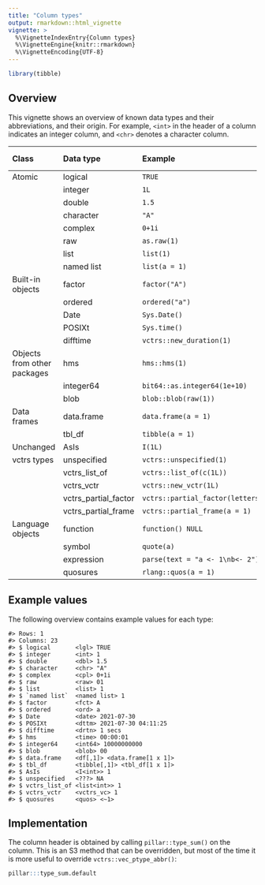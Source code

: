 ```yaml
---
title: "Column types"
output: rmarkdown::html_vignette
vignette: >
  %\VignetteIndexEntry{Column types}
  %\VignetteEngine{knitr::rmarkdown}
  %\VignetteEncoding{UTF-8}
---
```







``` r
library(tibble)
```

## Overview

This vignette shows an overview of known data types and their abbreviations, and their origin.
For example, `<int>` in the header of a column indicates an integer column, and `<chr>` denotes a character column.











|Class                       |Data type            |Example                          |Column header |
|:---------------------------|:--------------------|:--------------------------------|:-------------|
|Atomic                      |logical              |`TRUE`                           |lgl           |
|                            |integer              |`1L`                             |int           |
|                            |double               |`1.5`                            |dbl           |
|                            |character            |`"A"`                            |chr           |
|                            |complex              |`0+1i`                           |cpl           |
|                            |raw                  |`as.raw(1)`                      |raw           |
|                            |list                 |`list(1)`                        |list          |
|                            |named list           |`list(a = 1)`                    |named list    |
|Built-in objects            |factor               |`factor("A")`                    |fct           |
|                            |ordered              |`ordered("a")`                   |ord           |
|                            |Date                 |`Sys.Date()`                     |date          |
|                            |POSIXt               |`Sys.time()`                     |dttm          |
|                            |difftime             |`vctrs::new_duration(1)`         |drtn          |
|Objects from other packages |hms                  |`hms::hms(1)`                    |time          |
|                            |integer64            |`bit64::as.integer64(1e+10)`     |int64         |
|                            |blob                 |`blob::blob(raw(1))`             |blob          |
|Data frames                 |data.frame           |`data.frame(a = 1)`              |df[,1]        |
|                            |tbl_df               |`tibble(a = 1)`                  |tibble[,1]    |
|Unchanged                   |AsIs                 |`I(1L)`                          |I<int>        |
|vctrs types                 |unspecified          |`vctrs::unspecified(1)`          |???           |
|                            |vctrs_list_of        |`vctrs::list_of(c(1L))`          |list<int>     |
|                            |vctrs_vctr           |`vctrs::new_vctr(1L)`            |vctrs_vc      |
|                            |vctrs_partial_factor |`vctrs::partial_factor(letters)` |prtl_fctr     |
|                            |vctrs_partial_frame  |`vctrs::partial_frame(a = 1)`    |prtl          |
|Language objects            |function             |`function() NULL`                |fn            |
|                            |symbol               |`quote(a)`                       |sym           |
|                            |expression           |`parse(text = "a <- 1\nb<- 2")`  |expression    |
|                            |quosures             |`rlang::quos(a = 1)`             |quos          |



## Example values

The following overview contains example values for each type:


```
#> Rows: 1
#> Columns: 23
#> $ logical       <lgl> TRUE
#> $ integer       <int> 1
#> $ double        <dbl> 1.5
#> $ character     <chr> "A"
#> $ complex       <cpl> 0+1i
#> $ raw           <raw> 01
#> $ list          <list> 1
#> $ `named list`  <named list> 1
#> $ factor        <fct> A
#> $ ordered       <ord> a
#> $ Date          <date> 2021-07-30
#> $ POSIXt        <dttm> 2021-07-30 04:11:25
#> $ difftime      <drtn> 1 secs
#> $ hms           <time> 00:00:01
#> $ integer64     <int64> 10000000000
#> $ blob          <blob> 00
#> $ data.frame    <df[,1]> <data.frame[1 x 1]>
#> $ tbl_df        <tibble[,1]> <tbl_df[1 x 1]>
#> $ AsIs          <I<int>> 1
#> $ unspecified   <???> NA
#> $ vctrs_list_of <list<int>> 1
#> $ vctrs_vctr    <vctrs_vc> 1
#> $ quosures      <quos> <~1>
```


## Implementation

The column header is obtained by calling `pillar::type_sum()` on the column.
This is an S3 method that can be overridden,
but most of the time it is more useful to override `vctrs::vec_ptype_abbr()`:


``` r
pillar:::type_sum.default
```
